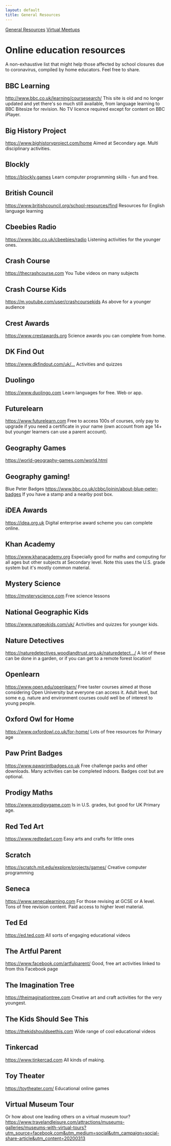 ```yaml
---
layout: default
title: General Resources
---
```


[General Resources](./index.html)   [Virtual Meetups](./virtual-meetups.html)

# Online education resources 
A non-exhaustive list that might help those affected by school closures due to coronavirus, compiled by home educators. Feel free to share. 


## BBC Learning
http://www.bbc.co.uk/learning/coursesearch/
This site is old and no longer updated and yet there's so much still available, from language learning to BBC Bitesize for revision. No TV licence required except for content on BBC iPlayer.

## Big History Project
https://www.bighistoryproject.com/home
Aimed at Secondary age. Multi disciplinary activities.

## Blockly
https://blockly.games
Learn computer programming skills - fun and free.

## British Council
https://www.britishcouncil.org/school-resources/find
Resources for English language learning

## Cbeebies Radio
https://www.bbc.co.uk/cbeebies/radio
Listening activities for the younger ones.

## Crash Course
https://thecrashcourse.com
You Tube videos on many subjects

## Crash Course Kids
https://m.youtube.com/user/crashcoursekids
As above for a younger audience

## Crest Awards
https://www.crestawards.org
Science awards you can complete from home.

## DK Find Out
https://www.dkfindout.com/uk/…
Activities and quizzes

## Duolingo
https://www.duolingo.com
Learn languages for free. Web or app.

## Futurelearn
https://www.futurelearn.com
Free to access 100s of courses, only pay to upgrade if you need a certificate in your name (own account from age 14+ but younger learners can use a parent account).

## Geography Games
https://world-geography-games.com/world.html

## Geography gaming!
Blue Peter Badges
https://www.bbc.co.uk/cbbc/joinin/about-blue-peter-badges
If you have a stamp and a nearby post box.

## iDEA Awards
https://idea.org.uk
Digital enterprise award scheme you can complete online.

## Khan Academy
https://www.khanacademy.org
Especially good for maths and computing for all ages but other subjects at Secondary level. Note this uses the U.S. grade system but it's mostly common material.

## Mystery Science
https://mysteryscience.com
Free science lessons

## National Geographic Kids
https://www.natgeokids.com/uk/
Activities and quizzes for younger kids.

## Nature Detectives
https://naturedetectives.woodlandtrust.org.uk/naturedetect…/
A lot of these can be done in a garden, or if you can get to a remote forest location!

## Openlearn
https://www.open.edu/openlearn/
Free taster courses aimed at those considering Open University but everyone can access it. Adult level, but some e.g. nature and environment courses could well be of interest to young people.

## Oxford Owl for Home
https://www.oxfordowl.co.uk/for-home/
Lots of free resources for Primary age

## Paw Print Badges
https://www.pawprintbadges.co.uk
Free challenge packs and other downloads. Many activities can be completed indoors. Badges cost but are optional.

## Prodigy Maths
https://www.prodigygame.com
Is in U.S. grades, but good for UK Primary age.

## Red Ted Art
https://www.redtedart.com
Easy arts and crafts for little ones

## Scratch
https://scratch.mit.edu/explore/projects/games/
Creative computer programming

## Seneca
https://www.senecalearning.com
For those revising at GCSE or A level. Tons of free revision content. Paid access to higher level material.

## Ted Ed
https://ed.ted.com
All sorts of engaging educational videos

## The Artful Parent
https://www.facebook.com/artfulparent/
Good, free art activities linked to from this Facebook page

## The Imagination Tree
https://theimaginationtree.com
Creative art and craft activities for the very youngest.

## The Kids Should See This
https://thekidshouldseethis.com
Wide range of cool educational videos

## Tinkercad
https://www.tinkercad.com
All kinds of making.

## Toy Theater
https://toytheater.com/
Educational online games

## Virtual Museum Tour

Or how about one leading others on a virtual museum tour? https://www.travelandleisure.com/attractions/museums-galleries/museums-with-virtual-tours?utm_source=facebook.com&utm_medium=social&utm_campaign=social-share-article&utm_content=20200313
